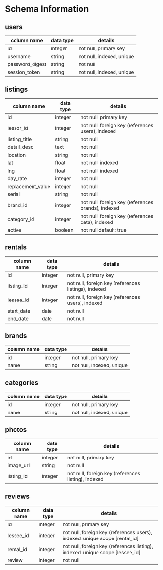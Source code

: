 # Schema Information

## users
column name     | data type | details
----------------|-----------|-----------------------
id              | integer   | not null, primary key
username        | string    | not null, indexed, unique
password_digest | string    | not null
session_token   | string    | not null, indexed, unique

## listings
column name       | data type | details
------------------|-----------|-----------------------
id                | integer   | not null, primary key
lessor_id         | integer   | not null, foreign key (references users), indexed
listing_title     | string    | not null
detail_desc       | text      | not null
location          | string    | not null
lat               | float     | not null, indexed
lng               | float     | not null, indexed
day_rate          | integer   | not null
replacement_value | integer   | not null
serial	          | string    | not null
brand_id          | integer   | not null, foreign key (references brands), indexed
category_id       | integer   | not null, foreign key (references cats), indexed
active            | boolean   | not null default: true

## rentals
column name | data type | details
------------|-----------|-----------------------
id          | integer   | not null, primary key
listing_id  | integer   | not null, foreign key (references listings), indexed
lessee_id   | integer   | not null, foreign key (references users), indexed
start_date  | date      | not null
end_date    | date      | not null

## brands
column name | data type | details
------------|-----------|-----------------------
id          | integer   | not null, primary key
name        | string    | not null, indexed, unique

## categories
column name | data type | details
------------|-----------|-----------------------
id          | integer   | not null, primary key
name        | string    | not null, indexed, unique

## photos
column name | data type | details
------------|-----------|-----------------------
id          | integer   | not null, primary key
image_url   | string    | not null
listing_id  | integer   | not null, foreign key (references listing), indexed

## reviews
column name | data type | details
------------|-----------|-----------------------
id          | integer   | not null, primary key
lessee_id   | integer   | not null, foreign key (references users), indexed, unique scope [rental_id]
rental_id   | integer   | not null, foreign key (references listing), indexed, unique scope [lessee_id]
review      | integer   | not null
